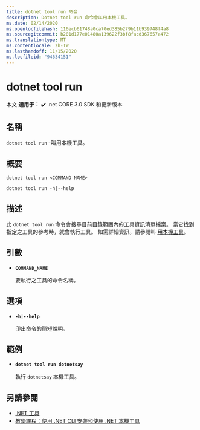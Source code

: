 ```yaml
---
title: dotnet tool run 命令
description: Dotnet tool run 命令會叫用本機工具。
ms.date: 02/14/2020
ms.openlocfilehash: 116ecb61748a0ca70ed385b279b11b939748f4a8
ms.sourcegitcommit: b201d177e01480a139622f3bf8facd367657a472
ms.translationtype: MT
ms.contentlocale: zh-TW
ms.lasthandoff: 11/15/2020
ms.locfileid: "94634151"
---
```

# <a name="dotnet-tool-run"></a>dotnet tool run

本文 **適用于：** ✔️ .net CORE 3.0 SDK 和更新版本

## <a name="name"></a>名稱

`dotnet tool run` -叫用本機工具。

## <a name="synopsis"></a>概要

```dotnetcli
dotnet tool run <COMMAND NAME>

dotnet tool run -h|--help
```

## <a name="description"></a>描述

此 `dotnet tool run` 命令會搜尋目前目錄範圍內的工具資訊清單檔案。 當它找到指定之工具的參考時，就會執行工具。 如需詳細資訊，請參閱叫 [用本機工具](global-tools.md#invoke-a-local-tool)。

## <a name="arguments"></a>引數

- **`COMMAND_NAME`**

  要執行之工具的命令名稱。

## <a name="options"></a>選項

- **`-h|--help`**

  印出命令的簡短說明。

## <a name="example"></a>範例

- **`dotnet tool run dotnetsay`**

  執行 `dotnetsay` 本機工具。

## <a name="see-also"></a>另請參閱

- [.NET 工具](global-tools.md)
- [教學課程：使用 .NET CLI 安裝和使用 .NET 本機工具](local-tools-how-to-use.md)
